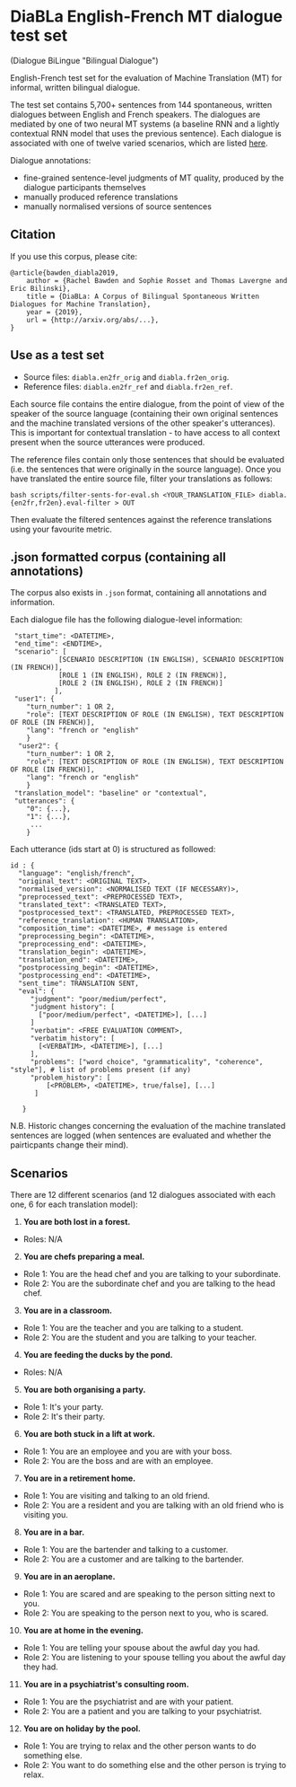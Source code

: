 # DiaBLa English-French MT dialogue test set
(Dialogue BiLingue "Bilingual Dialogue")

English-French test set for the evaluation of Machine Translation (MT) for informal, written bilingual dialogue. 

The test set contains 5,700+ sentences from 144 spontaneous, written dialogues between English and French speakers. The dialogues are mediated by one of two neural MT systems (a baseline RNN and a lightly contextual RNN model that uses the previous sentence). Each dialogue is associated with one of twelve varied scenarios, which are listed [here](#scenarios).

Dialogue annotations:
 * fine-grained sentence-level judgments of MT quality, produced by the dialogue participants themselves
 * manually produced reference translations
 * manually normalised versions of source sentences

## Citation

If you use this corpus, please cite:

```
@article{bawden_diabla2019,
    author = {Rachel Bawden and Sophie Rosset and Thomas Lavergne and Eric Bilinski},
    title = {DiaBLa: A Corpus of Bilingual Spontaneous Written Dialogues for Machine Translation},
    year = {2019},
    url = {http://arxiv.org/abs/...},
}

```

## Use as a test set

- Source files: `diabla.en2fr_orig` and `diabla.fr2en_orig`.
- Reference files: `diabla.en2fr_ref` and `diabla.fr2en_ref`.
 
Each source file contains the entire dialogue, from the point of view of the speaker of the source language (containing their own original sentences and the machine translated versions of the other speaker's utterances). This is important for contextual translation - to have access to all context present when the source utterances were produced. 

The reference files contain only those sentences that should be evaluated (i.e. the sentences that were originally in the source language). Once you have translated the entire source file, filter your translations as follows:

`bash scripts/filter-sents-for-eval.sh <YOUR_TRANSLATION_FILE> diabla.{en2fr,fr2en}.eval-filter > OUT`

Then evaluate the filtered sentences against the reference translations using your favourite metric.


## .json formatted corpus (containing all annotations)

The corpus also exists in `.json` format, containing all annotations and information.

Each dialogue file has the following dialogue-level information:
 ```
  "start_time": <DATETIME>,
  "end_time": <ENDTIME>,
  "scenario": [
             [SCENARIO DESCRIPTION (IN ENGLISH), SCENARIO DESCRIPTION (IN FRENCH)],
             [ROLE 1 (IN ENGLISH), ROLE 2 (IN FRENCH)],
             [ROLE 2 (IN ENGLISH), ROLE 2 (IN FRENCH)]
            ],
  "user1": {
     "turn_number": 1 OR 2,
     "role": [TEXT DESCRIPTION OF ROLE (IN ENGLISH), TEXT DESCRIPTION OF ROLE (IN FRENCH)],
     "lang": "french or "english"
     }
   "user2": {
     "turn_number": 1 OR 2,
     "role": [TEXT DESCRIPTION OF ROLE (IN ENGLISH), TEXT DESCRIPTION OF ROLE (IN FRENCH)],
     "lang": "french or "english"
     }
  "translation_model": "baseline" or "contextual",
  "utterances": {
     "0": {...},
     "1": {...},
      ...
     }
 ```

Each utterance (ids start at 0) is structured as followed:

```
id : {
  "language": "english/french",
  "original_text": <ORIGINAL TEXT>,
  "normalised_version": <NORMALISED TEXT (IF NECESSARY)>,
  "preprocessed_text": <PREPROCESSED TEXT>,
  "translated_text": <TRANSLATED TEXT>,
  "postprocessed_text": <TRANSLATED, PREPROCESSED TEXT>,
  "reference_translation": <HUMAN TRANSLATION>,
  "composition_time": <DATETIME>, # message is entered
  "preprocessing_begin": <DATETIME>,
  "preprocessing_end": <DATETIME>,
  "translation_begin": <DATETIME>,
  "translation_end": <DATETIME>,
  "postprocessing_begin": <DATETIME>,
  "postprocessing_end": <DATETIME>,
  "sent_time": TRANSLATION SENT,
  "eval": {
     "judgment": "poor/medium/perfect",
     "judgment history": [
       ["poor/medium/perfect", <DATETIME>], [...]
     ]
     "verbatim": <FREE EVALUATION COMMENT>,
     "verbatim_history": [
       [<VERBATIM>, <DATETIME>], [...]
     ], 
     "problems": ["word choice", "grammaticality", "coherence", "style"], # list of problems present (if any)
     "problem_history": [
         [<PROBLEM>, <DATETIME>, true/false], [...]
      ]
     
   }
```

N.B. Historic changes concerning the evaluation of the machine translated sentences are logged (when sentences are evaluated and whether the pairticpants change their mind).




## Scenarios

There are 12 different scenarios (and 12 dialogues associated with each one, 6 for each translation model):

1. __You are both lost in a forest.__
  - Roles: N/A

2. __You are chefs preparing a meal.__
  - Role 1: You are the head chef and you are talking to your subordinate.
  - Role 2: You are the subordinate chef and you are talking to the head chef.


3. __You are in a classroom.__
  - Role 1: You are the teacher and you are talking to a student.
  - Role 2: You are the student and you are talking to your teacher.

4. __You are feeding the ducks by the pond.__
  - Roles: N/A

5. __You are both organising a party.__
  - Role 1: It's your party.
  - Role 2: It's their party.

6. __You are both stuck in a lift at work.__
  - Role 1: You are an employee and you are with your boss.
  - Role 2: You are the boss and are with an employee.

7. __You are in a retirement home.__
  - Role 1: You are visiting and talking to an old friend.
  - Role 2: You are a resident and you are talking with an old friend who is visiting you.

8. __You are in a bar.__
  - Role 1: You are the bartender and talking to a customer.
  - Role 2: You are a customer and are talking to the bartender.

9. __You are in an aeroplane.__
  - Role 1: You are scared and are speaking to the person sitting next to you.
  - Role 2: You are speaking to the person next to you, who is scared.

10. __You are at home in the evening.__
  - Role 1: You are telling your spouse about the awful day you had.
  - Role 2: You are listening to your spouse telling you about the awful day they had.

11. __You are in a psychiatrist's consulting room.__
  - Role 1: You are the psychiatrist and are with your patient.
  - Role 2: You are a patient and you are talking to your psychiatrist.

12. __You are on holiday by the pool.__
  - Role 1: You are trying to relax and the other person wants to do something else.
  - Role 2: You want to do something else and the other person is trying to relax.









